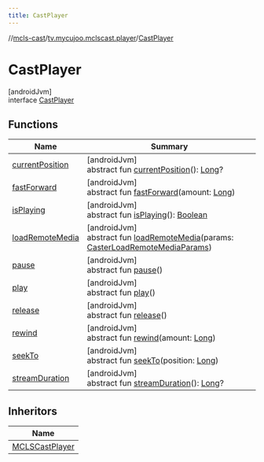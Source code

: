 ```yaml
---
title: CastPlayer
---
```

//[mcls-cast](../../../index.html)/[tv.mycujoo.mclscast.player](../index.html)/[CastPlayer](index.html)



# CastPlayer



[androidJvm]\
interface [CastPlayer](index.html)



## Functions


| Name | Summary |
|---|---|
| [currentPosition](current-position.html) | [androidJvm]<br>abstract fun [currentPosition](current-position.html)(): [Long](https://kotlinlang.org/api/latest/jvm/stdlib/kotlin/-long/index.html)? |
| [fastForward](fast-forward.html) | [androidJvm]<br>abstract fun [fastForward](fast-forward.html)(amount: [Long](https://kotlinlang.org/api/latest/jvm/stdlib/kotlin/-long/index.html)) |
| [isPlaying](is-playing.html) | [androidJvm]<br>abstract fun [isPlaying](is-playing.html)(): [Boolean](https://kotlinlang.org/api/latest/jvm/stdlib/kotlin/-boolean/index.html) |
| [loadRemoteMedia](load-remote-media.html) | [androidJvm]<br>abstract fun [loadRemoteMedia](load-remote-media.html)(params: [CasterLoadRemoteMediaParams](../../tv.mycujoo.mclscast.model/-caster-load-remote-media-params/index.html)) |
| [pause](pause.html) | [androidJvm]<br>abstract fun [pause](pause.html)() |
| [play](play.html) | [androidJvm]<br>abstract fun [play](play.html)() |
| [release](release.html) | [androidJvm]<br>abstract fun [release](release.html)() |
| [rewind](rewind.html) | [androidJvm]<br>abstract fun [rewind](rewind.html)(amount: [Long](https://kotlinlang.org/api/latest/jvm/stdlib/kotlin/-long/index.html)) |
| [seekTo](seek-to.html) | [androidJvm]<br>abstract fun [seekTo](seek-to.html)(position: [Long](https://kotlinlang.org/api/latest/jvm/stdlib/kotlin/-long/index.html)) |
| [streamDuration](stream-duration.html) | [androidJvm]<br>abstract fun [streamDuration](stream-duration.html)(): [Long](https://kotlinlang.org/api/latest/jvm/stdlib/kotlin/-long/index.html)? |


## Inheritors


| Name |
|---|
| [MCLSCastPlayer](../-m-c-l-s-cast-player/index.html) |

